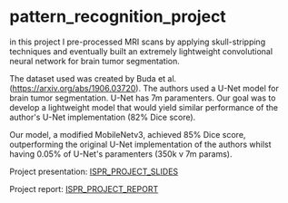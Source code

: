# pattern_recognition_project

in this project I pre-processed MRI scans by applying skull-stripping techniques and eventually built an extremely lightweight convolutional neural network for brain tumor segmentation.

The dataset used was created by Buda et al. (https://arxiv.org/abs/1906.03720). The authors used a U-Net model for brain tumor segmentation. U-Net has 7m paramenters. Our goal was to develop a lightweight model that would yield similar performance of the author's U-Net implementation (82% Dice score).

Our model, a modified MobileNetv3, achieved 85% Dice score, outperforming the original U-Net implementation of the authors whilst having 0.05% of U-Net's paramenters (350k v 7m params).

Project presentation: [ISPR_PROJECT_SLIDES](/ISPR_PROJECT_SLIDES.pdf)

Project report: [ISPR_PROJECT_REPORT](/ISPR_PROJECT_REPORT.pdf)
